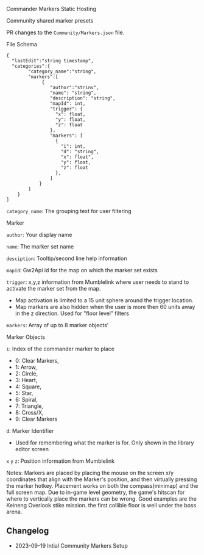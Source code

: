 Commander Markers Static Hosting

Community shared marker presets

PR changes to the `Community/Markers.json` file.

File Schema
```
{
  "lastEdit":"string timestamp",
  "categories":{
        "category_name":"string",
        "markers":[
             {
                "author":"strinv",
                "name": "string",
                "description": "string", 
                "mapId": int,
                "trigger": {
                  "x": float,
                  "y": float,
                  "z": float
                },
                "markers": [
                  {
                    "i": int,
                    "d": "string",
                    "x": float",
                    "y": float,
                    "z": float
                  },
                ]
            }
        ]
    }
]
```
`category_name`: The grouping text for user filtering

Marker

`author`: Your display name

`name`: The marker set name

`desciption`: Tooltip/second line help information

`mapId`: Gw2Api id for the map on which the marker set exists

`trigger`: x,y,z information from Mumblelink where user needs to stand to activate the marker set from the map.
  * Map activation is limited to a 15 unit sphere around the trigger location. 
  * Map markers are also hidden when the user is more then 60 units away in the z direction. Used for "floor level" filters

`markers`: Array of up to 8 marker objects'

Marker Objects

`i`: Index of the commander marker to place
  - 0: Clear Markers,
  - 1: Arrow,
  - 2: Circle,
  - 3: Heart,
  - 4: Square,
  - 5: Star,
  - 6: Spiral,
  - 7: Triangle,
  - 8: Cross/X,
  - 9: Clear Markers

`d`: Marker Identifier
  - Used for remembering what the marker is for. Only shown in the library editor screen

`x` `y` `z`: Position information from Mumblelink



Notes:
Markers are placed by placing the mouse on the screen x/y coordinates that align with the Marker's position, and then virtually pressing the marker hotkey. Placement works on both the compass(minimap) and the full screen map.
Due to in-game level geometry, the game's hitscan for where to vertically place the markers can be wrong. Good examples are the Keineng Overlook stike mission. the first collible floor is well under the boss arena.









## Changelog



* 2023-09-19 Intial Community Markers Setup